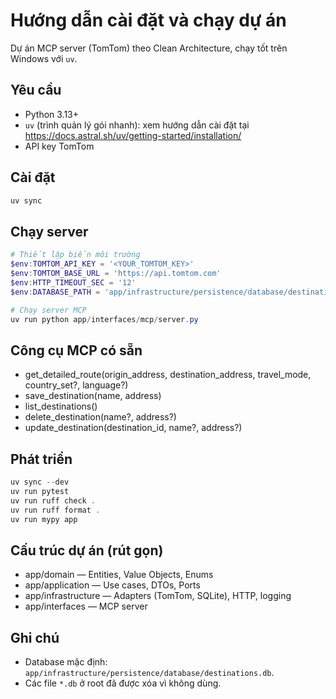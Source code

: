 # Hướng dẫn cài đặt và chạy dự án

Dự án MCP server (TomTom) theo Clean Architecture, chạy tốt trên Windows với `uv`.

## Yêu cầu
- Python 3.13+
- `uv` (trình quản lý gói nhanh): xem hướng dẫn cài đặt tại https://docs.astral.sh/uv/getting-started/installation/
- API key TomTom

## Cài đặt
```powershell
uv sync
```

## Chạy server
```powershell
# Thiết lập biến môi trường
$env:TOMTOM_API_KEY = '<YOUR_TOMTOM_KEY>'
$env:TOMTOM_BASE_URL = 'https://api.tomtom.com'
$env:HTTP_TIMEOUT_SEC = '12'
$env:DATABASE_PATH = 'app/infrastructure/persistence/database/destinations.db'

# Chạy server MCP
uv run python app/interfaces/mcp/server.py
```

## Công cụ MCP có sẵn
- get_detailed_route(origin_address, destination_address, travel_mode, country_set?, language?)
- save_destination(name, address)
- list_destinations()
- delete_destination(name?, address?)
- update_destination(destination_id, name?, address?)

## Phát triển
```powershell
uv sync --dev
uv run pytest
uv run ruff check .
uv run ruff format .
uv run mypy app
```

## Cấu trúc dự án (rút gọn)
- app/domain — Entities, Value Objects, Enums
- app/application — Use cases, DTOs, Ports
- app/infrastructure — Adapters (TomTom, SQLite), HTTP, logging
- app/interfaces — MCP server

## Ghi chú
- Database mặc định: `app/infrastructure/persistence/database/destinations.db`.
- Các file `*.db` ở root đã được xóa vì không dùng.
